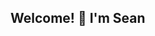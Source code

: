 ## Welcome! 👋 I'm Sean

<!--
**mcallisters/mcallisters** is a ✨ _special_ ✨ repository because its `README.md` (this file) appears on your GitHub profile.

### About Me
I am data scientist exploring new ways to analyze data leveraging classic machine learning models and evolving AI models.

### What I Do
- Customer and Scientific-based data analysis 
- Unlock actionable insights from complex datasets. 
- Enhance Business processes using LLM models

### Tech Stack
Python
R
Git
Tableau

📫 How to reach me: sean.david.mcallister@gmail.com

